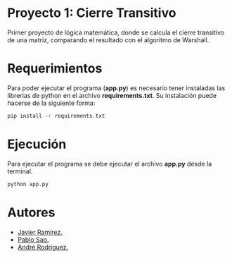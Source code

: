 # Proyecto 1: Cierre Transitivo
Primer proyecto de lógica matemática, donde se calcula el cierre transitivo de una matriz, comparando el resultado con el algoritmo de Warshall.

# Requerimientos
Para poder ejecutar el programa (**app.py**) es necesario tener instaladas las librerias de python en el archivo **requirements.txt**. Su instalación puede hacerse de la siguiente forma:

```bash
pip install -r requirements.txt
```
# Ejecución
Para ejecutar el programa se debe ejecutar el archivo **app.py** desde la terminal.

```bash
python app.py
```
# Autores
* [Javier Ramírez.](https://github.com/JavierRamirezCospin)
* [Pablo Sao.](https://github.com/psao)
* [André Rodríguez.](https://github.com/andro095)
